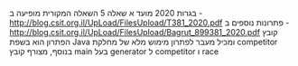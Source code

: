 בגרות 2020 מועד א שאלה 5
השאלה המקורית מופיעה ב - http://blog.csit.org.il/UpLoad/FilesUpload/T381_2020.pdf
פתרונות נוספים ב - http://blog.csit.org.il/UpLoad/FilesUpload/Bagrut_899381_2020.pdf
קובץ הפתרון הוא בשפת Java ומכיל מעבר לפתרון מימוש מלא של מחלקת competitor  
בנוסף, מצורף קובץ main בעל generator ל competitor ו race
